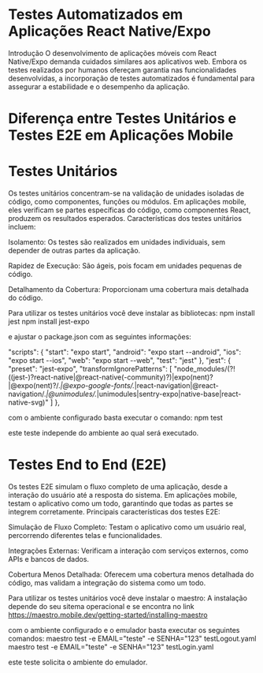 # Testes Automatizados em Aplicações React Native/Expo
Introdução
O desenvolvimento de aplicações móveis com React Native/Expo demanda cuidados similares aos aplicativos web. Embora os testes realizados por humanos ofereçam garantia nas funcionalidades desenvolvidas, a incorporação de testes automatizados é fundamental para assegurar a estabilidade e o desempenho da aplicação.

# Diferença entre Testes Unitários e Testes E2E em Aplicações Mobile
# Testes Unitários
Os testes unitários concentram-se na validação de unidades isoladas de código, como componentes, funções ou módulos. Em aplicações mobile, eles verificam se partes específicas do código, como componentes React, produzem os resultados esperados. Características dos testes unitários incluem:

Isolamento: Os testes são realizados em unidades individuais, sem depender de outras partes da aplicação.

Rapidez de Execução: São ágeis, pois focam em unidades pequenas de código.

Detalhamento da Cobertura: Proporcionam uma cobertura mais detalhada do código.

Para utilizar os testes unitários você deve instalar as bibliotecas:
npm install jest
npm install jest-expo

e ajustar o package.json com as seguintes informações:

"scripts": {
    "start": "expo start",
    "android": "expo start --android",
    "ios": "expo start --ios",
    "web": "expo start --web",
    "test": "jest"
  },
  "jest": {
    "preset": "jest-expo",
    "transformIgnorePatterns": [
      "node_modules/(?!((jest-)?react-native|@react-native(-community)?)|expo(nent)?|@expo(nent)?/.*|@expo-google-fonts/.*|react-navigation|@react-navigation/.*|@unimodules/.*|unimodules|sentry-expo|native-base|react-native-svg)"
    ]
  },

com o ambiente configurado basta executar o comando:
npm test

este teste independe do ambiente ao qual será executado.

# Testes End to End (E2E)
Os testes E2E simulam o fluxo completo de uma aplicação, desde a interação do usuário até a resposta do sistema. Em aplicações mobile, testam o aplicativo como um todo, garantindo que todas as partes se integrem corretamente. Principais características dos testes E2E:

Simulação de Fluxo Completo: Testam o aplicativo como um usuário real, percorrendo diferentes telas e funcionalidades.

Integrações Externas: Verificam a interação com serviços externos, como APIs e bancos de dados.

Cobertura Menos Detalhada: Oferecem uma cobertura menos detalhada do código, mas validam a integração do sistema como um todo.

Para utilizar os testes unitários você deve instalar o maestro:
 A instalação depende do seu sitema operacional e se encontra no link https://maestro.mobile.dev/getting-started/installing-maestro

com o ambiente configurado e o emulador basta executar os seguintes comandos:
maestro test -e EMAIL="teste" -e SENHA="123"  testLogout.yaml
maestro test -e EMAIL="teste" -e SENHA="123"  testLogin.yaml

este teste solicita o ambiente do emulador.
